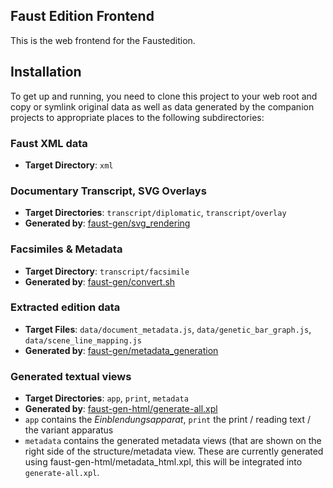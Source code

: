 ## Faust Edition Frontend

This is the web frontend for the Faustedition.

## Installation

To get up and running, you need to clone this project to your web root and copy or symlink original data as well as data generated by the companion projects to appropriate places to the following subdirectories:

### Faust XML data

* __Target Directory__: `xml`

### Documentary Transcript, SVG Overlays

* __Target Directories__: `transcript/diplomatic`, `transcript/overlay`
* __Generated by__: [faust-gen/svg_rendering](http://github.com/faustedition/faust-gen/svg_rendering)

### Facsimiles & Metadata

* __Target Directory__: `transcript/facsimile`
* __Generated by__: [faust-gen/convert.sh](http://github.com/faustedition/faust-gen/convert.sh)

### Extracted edition data

* __Target Files__: `data/document_metadata.js`, `data/genetic_bar_graph.js`, `data/scene_line_mapping.js`
* __Generated by__: [faust-gen/metadata_generation](http://github.com/faustedition/faust-gen/metadata_generation/)

### Generated textual views

* __Target Directories__: `app`, `print`, `metadata`
* __Generated by__: [faust-gen-html/generate-all.xpl](http://github.com/faustedition/faust-gen-html)
* `app` contains the _Einblendungsapparat_, `print` the print / reading text / the variant apparatus
* `metadata` contains the generated metadata views (that are shown on the right side of the structure/metadata view. These are currently generated using faust-gen-html/metadata_html.xpl, this will be integrated into `generate-all.xpl`.
